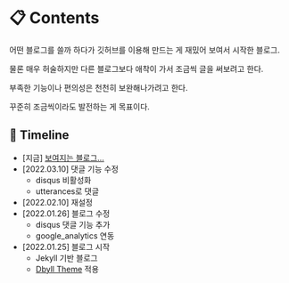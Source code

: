 # 📋 Contents

어떤 블로그를 쓸까 하다가 깃허브를 이용해 만드는 게 재밌어 보여서 시작한 블로그.

물론 매우 허술하지만 다른 블로그보다 애착이 가서 조금씩 글을 써보려고 한다.

부족한 기능이나 편의성은 천천히 보완해나가려고 한다.

꾸준히 조금씩이라도 발전하는 게 목표이다.


## 📅 Timeline

* [지금] [보여지는 블로그...](https://nomzaxs.github.io/)
* [2022.03.10] 댓글 기능 수정
    * disqus 비활성화
    * utterances로 댓글 
* [2022.02.10] 재설정
* [2022.01.26] 블로그 수정
    * disqus 댓글 기능 추가
    * google_analytics 연동
* [2022.01.25] 블로그 시작
    * Jekyll 기반 블로그
    * [Dbyll Theme](http://jekyllthemes.org/themes/dbyll/) 적용
